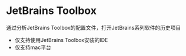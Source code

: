 # JetBrains Toolbox

通过分析JetBrains Toolbox的配置文件，打开JetBrains系列软件的历史项目

- 仅支持使用JetBrains Toolbox安装的IDE
- 仅支持mac平台